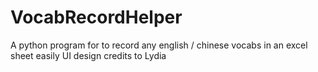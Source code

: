 # VocabRecordHelper
A python program for to record any english / chinese vocabs in an excel sheet easily
UI design credits to Lydia
